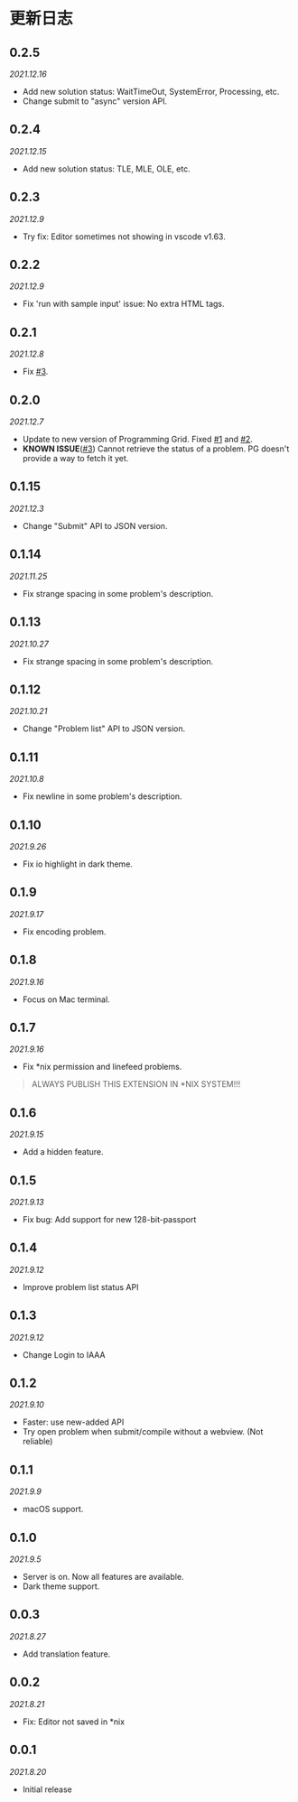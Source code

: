 # 更新日志

## 0.2.5
*2021.12.16*
- Add new solution status: WaitTimeOut, SystemError, Processing, etc.
- Change submit to "async" version API. 

## 0.2.4
*2021.12.15*
- Add new solution status: TLE, MLE, OLE, etc.

## 0.2.3
*2021.12.9*
- Try fix: Editor sometimes not showing in vscode v1.63.

## 0.2.2
*2021.12.9*
- Fix 'run with sample input' issue: No extra HTML tags.

## 0.2.1
*2021.12.8*
- Fix [#3](https://github.com/Guyutongxue/VSC_ProgrammingGrid/issues/3).

## 0.2.0
*2021.12.7*
- Update to new version of Programming Grid. Fixed [#1](https://github.com/Guyutongxue/VSC_ProgrammingGrid/issues/1) and [#2](https://github.com/Guyutongxue/VSC_ProgrammingGrid/issues/2).
- **KNOWN ISSUE**\([#3](https://github.com/Guyutongxue/VSC_ProgrammingGrid/issues/3)\) Cannot retrieve the status of a problem. PG doesn't provide a way to fetch it yet.

## 0.1.15
*2021.12.3*
- Change "Submit" API to JSON version.

## 0.1.14
*2021.11.25*
- Fix strange spacing in some problem's description.

## 0.1.13
*2021.10.27*
- Fix strange spacing in some problem's description.

## 0.1.12
*2021.10.21*
- Change "Problem list" API to JSON version.

## 0.1.11
*2021.10.8*
- Fix newline in some problem's description.

## 0.1.10
*2021.9.26*
- Fix io highlight in dark theme.

## 0.1.9
*2021.9.17*
- Fix encoding problem.

## 0.1.8
*2021.9.16*
- Focus on Mac terminal.

## 0.1.7
*2021.9.16*
- Fix *nix permission and linefeed problems.

> ALWAYS PUBLISH THIS EXTENSION IN *NIX SYSTEM!!!

## 0.1.6
*2021.9.15*
- Add a hidden feature.

## 0.1.5
*2021.9.13*
- Fix bug: Add support for new 128-bit-passport

## 0.1.4
*2021.9.12*
- Improve problem list status API

## 0.1.3
*2021.9.12*
- Change Login to IAAA

## 0.1.2
*2021.9.10*
- Faster: use new-added API
- Try open problem when submit/compile without a webview. (Not reliable)

## 0.1.1
*2021.9.9*
- macOS support.

## 0.1.0
*2021.9.5*
- Server is on. Now all features are available.
- Dark theme support.

## 0.0.3
*2021.8.27*
- Add translation feature.

## 0.0.2
*2021.8.21*
- Fix: Editor not saved in *nix

## 0.0.1
*2021.8.20*

- Initial release